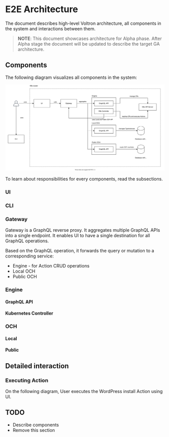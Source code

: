 # E2E Architecture

The document describes high-level Voltron architecture, all components in the system and interactions between them.

> **NOTE**: This document showcases architecture for Alpha phase. After Alpha stage the document will be updated to describe the target GA architecture. 

## Components

The following diagram visualizes all components in the system:

![Components](assets/components.svg)

To learn about responsibilities for every components, read the subsections.

### UI



### CLI


### Gateway

Gateway is a GraphQL reverse proxy. It aggregates multiple GraphQL APIs into a single endpoint. It enables UI to have a single destination for all GraphQL operations.

Based on the GraphQL operation, it forwards the query or mutation to a corresponding service:
- Engine - for Action CRUD operations
- Local OCH
- Public OCH


### Engine

#### GraphQL API

#### Kubernetes Controller

### OCH

#### Local

#### Public

## Detailed interaction

### Executing Action

On the following diagram, User executes the WordPress install Action using UI.


## TODO
- Describe components
- Remove this section
